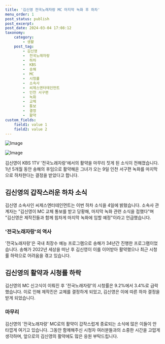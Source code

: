 ```yaml
---
title: '김신영 전국노래자랑 MC 마지막 녹화 후 하차'
menu_order: 1
post_status: publish
post_excerpt: 
post_date: 2024-03-04 17:08:12
taxonomy:
    category:
        - 생활
    post_tag:
        - 김신영
        -  전국노래자랑
        -  하차
        -  KBS
        -  송해
        -  MC
        -  시청률
        -  소속사
        -  씨제스엔터테인먼트
        -  인천 서구편
        -  녹화
        -  교체
        -  통보
        -  결정
        -  활약
custom_fields:
    field1: value 1
    field2: value 2
---
```


![Image](https://imgnews.pstatic.net/image/001/2024/03/04/PCM20220922000548505_P4_20240304104312143.jpg?type=w647)

![Image](https://imgnews.pstatic.net/image/001/2024/03/04/AKR20240304055000005_01_i_P4_20240304104312146.jpg?type=w647)

김신영이 KBS 1TV '전국노래자랑'에서의 활약을 마무리 짓게 된 소식이 전해졌습니다. 1년 5개월 동안 송해의 후임으로 활약해온 그녀가 오는 9일 인천 서구편 녹화를 마지막으로 하차한다는 결정을 받았다고 합니다. 
## 김신영의 갑작스러운 하차 소식
김신영 소속사인 씨제스엔터테인먼트는 이번 하차 소식을 4일에 밝혔습니다. 소속사 관계자는 "김신영이 MC 교체 통보를 받고 당황해, 마지막 녹화 관련 소식을 접했다"며 "김신영은 제작진들과 함께 힘차게 마지막 녹화에 임할 예정"이라고 언급했습니다.
### '전국노래자랑'의 역사
'전국노래자랑'은 국내 최장수 예능 프로그램으로 송해가 34년간 진행한 프로그램이었습니다. 송해가 2022년 세상을 떠난 후 김신영이 이를 이어받아 활약했으나 최근 시청률 하락으로 어려움을 겪고 있습니다.
## 김신영의 활약과 시청률 하락
김신영의 MC 신고식이 이뤄진 후 '전국노래자랑'의 시청률은 9.2%에서 3.4%로 급락했습니다. 이로 인해 제작진은 교체를 결정하게 되었고, 김신영은 이에 따른 하차 결정을 받게 되었습니다.
### 마무리
김신영의 '전국노래자랑' MC로의 활약이 갑작스럽게 종료되는 소식에 많은 이들이 안타깝게 여기고 있습니다. 그동안 함께해주신 시청자 여러분들과의 소중한 시간을 고맙게 생각하며, 앞으로의 김신영의 활약에도 많은 응원 부탁드립니다.
